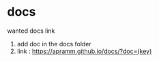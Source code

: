 # docs
wanted docs link

1. add doc in the docs folder
2. link : https://apramm.github.io/docs/?doc=(key)

